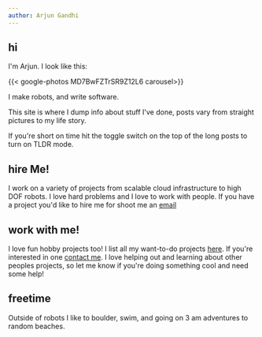 ```yaml
---
author: Arjun Gandhi
---
```


## hi

I'm Arjun. I look like this:

{{< google-photos MD7BwFZTrSR9Z12L6 carousel>}}

I make robots, and write software. 

This site is where I dump info about stuff I've done, posts vary from straight pictures to my life story.

If you're short on time hit the toggle switch on the top of the long posts to turn on TLDR mode.

## hire Me! 

I work on a variety of projects from scalable cloud infrastructure to high DOF robots. I love hard problems and I love to work with people. If you have a project you'd like to hire me for shoot me an [email](/contact)

## work with me! 

I love fun hobby projects too! I list all my want-to-do projects [here](https://ideas.arjungandhi.com). If you're interested in one [contact me](/contact). I love helping out and learning about other peoples projects, so let me know if you're doing something cool and need some help! 

## freetime 

Outside of robots I like to boulder, swim, and going on 3 am adventures to random beaches. 
